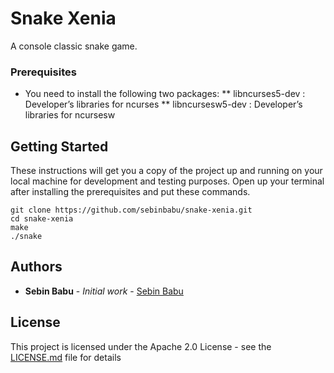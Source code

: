 # Snake Xenia

A console classic snake game.

### Prerequisites

* You need to install the following two packages: 
** libncurses5-dev : Developer’s libraries for ncurses
** libncursesw5-dev : Developer’s libraries for ncursesw

## Getting Started

These instructions will get you a copy of the project up and running on your local machine for development and testing purposes. Open up your terminal after installing the prerequisites and put these commands.

```
git clone https://github.com/sebinbabu/snake-xenia.git
cd snake-xenia
make
./snake
```

## Authors

* **Sebin Babu** - *Initial work* - [Sebin Babu](https://github.com/sebinbabu)

## License

This project is licensed under the Apache 2.0 License - see the [LICENSE.md](LICENSE.md) file for details

